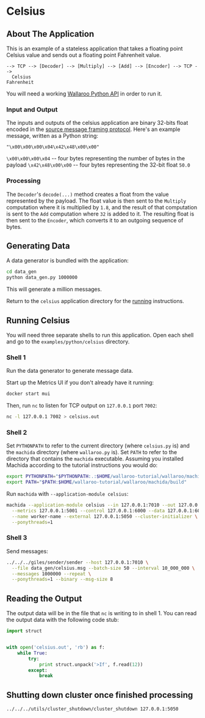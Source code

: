 # Celsius

## About The Application

This is an example of a stateless application that takes a floating point Celsius value and sends out a floating point Fahrenheit value.

```
--> TCP --> [Decoder] --> [Multiply] --> [Add] --> [Encoder] --> TCP -->
  Celsius                                                     Fahrenheit
```

You will need a working [Wallaroo Python API](/book/python/intro.md) in order to run it.

### Input and Output

The inputs and outputs of the celsius application are binary 32-bits float encoded in the [source message framing protocol](/book/appendix/writing-your-own-feed.md#source-message-framing-protocol). Here's an example message, written as a Python string:

```
"\x00\x00\x00\x04\x42\x48\x00\x00"
```

`\x00\x00\x00\x04` -- four bytes representing the number of bytes in the payload
`\x42\x48\x00\x00` -- four bytes representing the 32-bit float `50.0`

### Processing

The `Decoder`'s `decode(...)` method creates a float from the value represented by the payload. The float value is then sent to the `Multiply` computation where it is multiplied by `1.8`, and the result of that computation is sent to the `Add` computation where `32` is added to it. The resulting float is then sent to the `Encoder`, which converts it to an outgoing sequence of bytes.

## Generating Data

A data generator is bundled with the application:

```bash
cd data_gen
python data_gen.py 1000000
```

This will generate a million messages.

Return to the `celsius` application directory for the [running](#running) instructions.

## Running Celsius

You will need three separate shells to run this application. Open each shell and go to the `examples/python/celsius` directory.

### Shell 1

Run the data generator to generate message data.

Start up the Metrics UI if you don't already have it running:

```bash
docker start mui
```

Then, run `nc` to listen for TCP output on `127.0.0.1` port `7002`:

```bash
nc -l 127.0.0.1 7002 > celsius.out
```

### Shell 2

Set `PYTHONPATH` to refer to the current directory (where `celsius.py` is) and the `machida` directory (where `wallaroo.py` is). Set `PATH` to refer to the directory that contains the `machida` executable. Assuming you installed Machida according to the tutorial instructions you would do:

```bash
export PYTHONPATH="$PYTHONPATH:.:$HOME/wallaroo-tutorial/wallaroo/machida"
export PATH="$PATH:$HOME/wallaroo-tutorial/wallaroo/machida/build"
```

Run `machida` with `--application-module celsius`:

```bash
machida --application-module celsius --in 127.0.0.1:7010 --out 127.0.0.1:7002 \
  --metrics 127.0.0.1:5001 --control 127.0.0.1:6000 --data 127.0.0.1:6001 \
  --name worker-name --external 127.0.0.1:5050 --cluster-initializer \
  --ponythreads=1
```

### Shell 3

Send messages:

```bash
../../../giles/sender/sender --host 127.0.0.1:7010 \
  --file data_gen/celsius.msg --batch-size 50 --interval 10_000_000 \
  --messages 1000000 --repeat \
  --ponythreads=1 --binary --msg-size 8
```

## Reading the Output

The output data will be in the file that `nc` is writing to in shell 1. You can read the output data with the following code stub:

```python
import struct


with open('celsius.out', 'rb') as f:
    while True:
        try:
            print struct.unpack('>If', f.read(12))
        except:
            break
```

## Shutting down cluster once finished processing

```bash
../../../utils/cluster_shutdown/cluster_shutdown 127.0.0.1:5050
```
